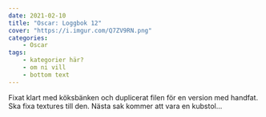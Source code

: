 ```yaml
---
date: 2021-02-10
title: "Oscar: Loggbok 12"
cover: "https://i.imgur.com/Q7ZV9RN.png"
categories: 
    - Oscar
tags:
    - kategorier här?
    - om ni vill
    - bottom text
---
```


Fixat klart med köksbänken och duplicerat filen för en version med handfat. Ska fixa textures till den.
Nästa sak kommer att vara en kubstol...
